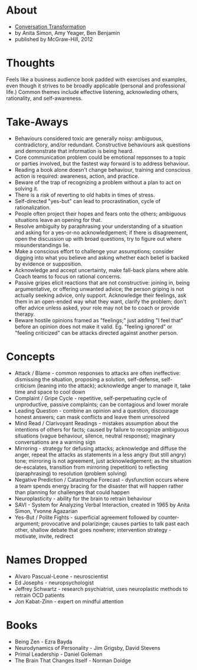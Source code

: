 # About

* [Conversation Transformation](http://www.conversationtransformation.com/)
* by Anita Simon, Amy Yeager, Ben Benjamin
* published by McGraw-Hill, 2012

# Thoughts

Feels like a business audience book padded with exercises and examples, even though it strives to be broadly applicable (personal and professional life.) Common themes include effective listening, acknowleding others, rationality, and self-awareness.

# Take-Aways

* Behaviours considered toxic are generally noisy: ambiguous, contradictory, and/or redundant. Constructive behaviours ask questions and demonstrate that information is being heard.
* Core communication problem could be emotional repsonses to a topic or parties involved, but the fastest way forward is to address behaviour.
* Reading a book alone doesn't change behaviour, training and conscious action is required: awareness, action, and practice.
* Beware of the trap of recognizing a problem without a plan to act on solving it.
* There is a risk of reverting to old habits in times of stress.
* Self-directed "yes-but" can lead to procrastination, cycle of rationalization.
* People often project their hopes and fears onto the others; ambiguous situations leave an opening for that.
* Resolve ambiguity by paraphrasing your understanding of a situation and asking for a yes-or-no acknowledgement; if there is disagreement, open the discussion up with broad questions, try to figure out where misunderstandings lie.
* Make a conscious effort to challenge your assumptions; consider digging into what you believe and asking whether each belief is backed by evidence or supposition.
* Acknowledge and accept uncertainty, make fall-back plans where able. Coach teams to focus on rational concerns.
* Passive gripes elicit reactions that are not constructive: joining in, being argumentative, or offering unwanted advice; the person griping is not actually seeking advice, only support. Acknowledge their feelings, ask them in an open-ended way what they want, clarify the problem; don't offer advice unless asked, your role may not be to coach or provide therapy.
* Beware hostile opinions framed as "feelings;" just adding "I feel that" before an opinion does not make it valid. Eg. "feeling ignored" or "feeling criticized" can be attacks directed against another person.

# Concepts

* Attack / Blame - common responses to attacks are often ineffective: dismissing the situation, proposing a solution, self-defense, self-criticism (leaning into the attack); acknowledge anger to manage it, take time and space to cool down
* Complaint / Gripe Cycle - repetitive, self-perpetuating cycle of unproductive, passive complaints; can be contagious and lower morale
* Leading Question - combine an opinion and a question, discourage honest answers; can mask conflicts and leave them unresolved
* Mind Read / Clarivoyant Readings - mistakes assumption about the intentions of others for facts; caused by failure to recognize ambiguous situations (vague behaviour, silence, neutral response); imaginary conversations are a warning sign
* Mirroring - strategy for defusing attacks; acknowledge and diffuse the anger, repeat the attacks as statements in a less angry (but still angry) tone; mirroring is not agreement, just acknowledgement; as the situation de-escalates, transition from mirroring (repetition) to reflecting (paraphrasing) to resolution (problem solving)
* Negative Prediction / Catastrophe Forecast - dysfunction occurs where a team spends energy bracing for the disaster that will happen rather than planning for challenges that could happen
* Neuroplasticity - ability for the brain to retrain behaviour
* SAVI - System for Analyzing Verbal Interaction, created in 1965 by Anita Simon, Yvonne Agazarian
* Yes-But / Polite Fights - superficial agreement followed by counter-argument; provocative and polarizinge; causes parties to talk past each other, shallow debate that goes nowhere; intervention strategy - motivate, invite, redirect

# Names Dropped

* Alvaro Pascual-Leone - neuroscientist
* Ed Josephs - neuropsychologist
* Jeffrey Schwartz - research psychiatrist, uses neuroplastic methods to retrain OCD patients
* Jon Kabat-Zinn - expert on mindful attention

# Books

* Being Zen - Ezra Bayda
* Neurodynamics of Personality - Jim Grigsby, David Stevens
* Primal Leadership - Daniel Goleman
* The Brain That Changes Itself - Norman Doidge
